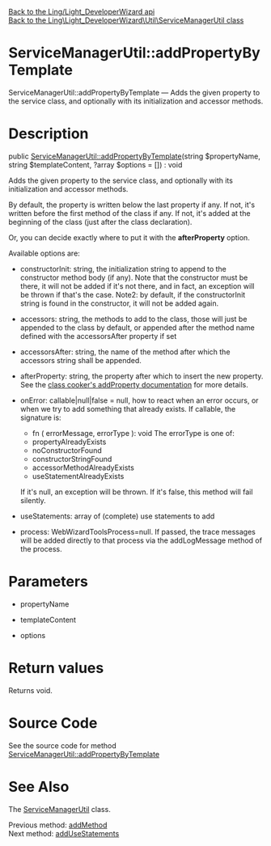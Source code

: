 [Back to the Ling/Light_DeveloperWizard api](https://github.com/lingtalfi/Light_DeveloperWizard/blob/master/doc/api/Ling/Light_DeveloperWizard.md)<br>
[Back to the Ling\Light_DeveloperWizard\Util\ServiceManagerUtil class](https://github.com/lingtalfi/Light_DeveloperWizard/blob/master/doc/api/Ling/Light_DeveloperWizard/Util/ServiceManagerUtil.md)


ServiceManagerUtil::addPropertyByTemplate
================



ServiceManagerUtil::addPropertyByTemplate — Adds the given property to the service class, and optionally with its initialization and accessor methods.




Description
================


public [ServiceManagerUtil::addPropertyByTemplate](https://github.com/lingtalfi/Light_DeveloperWizard/blob/master/doc/api/Ling/Light_DeveloperWizard/Util/ServiceManagerUtil/addPropertyByTemplate.md)(string $propertyName, string $templateContent, ?array $options = []) : void




Adds the given property to the service class, and optionally with its initialization and accessor methods.

By default, the property is written below the last property if any.
If not, it's written before the first method of the class if any.
If not, it's added at the beginning of the class (just after the class declaration).

Or, you can decide exactly where to put it with the **afterProperty** option.





Available options are:
- constructorInit: string, the initialization string to append to the constructor method body (if any).
     Note that the constructor must be there, it will not be added if it's not there, and in fact,
     an exception will be thrown if that's the case.
     Note2: by default, if the constructorInit string is found in the constructor, it will not be added again.


- accessors: string, the methods to add to the class, those will just be appended to the class by default,
     or appended after the method name defined with the accessorsAfter property if set
- accessorsAfter: string, the name of the method after which the accessors string shall be appended.
- afterProperty: string, the property after which to insert the new property. See the [class cooker's addProperty documentation](https://github.com/lingtalfi/ClassCooker/blob/master/doc/api/Ling/ClassCooker/ClassCooker/addProperty.md) for more details.
- onError: callable|null|false = null, how to react when an error occurs, or when we try to add something that already exists.
     If callable, the signature is:
     - fn ( errorMessage, errorType ): void
     The errorType is one of:
     - propertyAlreadyExists
     - noConstructorFound
     - constructorStringFound
     - accessorMethodAlreadyExists
     - useStatementAlreadyExists

     If it's null, an exception will be thrown.
     If it's false, this method will fail silently.

- useStatements: array of (complete) use statements to add
- process: WebWizardToolsProcess=null. If passed, the trace messages will be added directly to that process via the addLogMessage method of the process.




Parameters
================


- propertyName

    

- templateContent

    

- options

    


Return values
================

Returns void.








Source Code
===========
See the source code for method [ServiceManagerUtil::addPropertyByTemplate](https://github.com/lingtalfi/Light_DeveloperWizard/blob/master/Util/ServiceManagerUtil.php#L156-L251)


See Also
================

The [ServiceManagerUtil](https://github.com/lingtalfi/Light_DeveloperWizard/blob/master/doc/api/Ling/Light_DeveloperWizard/Util/ServiceManagerUtil.md) class.

Previous method: [addMethod](https://github.com/lingtalfi/Light_DeveloperWizard/blob/master/doc/api/Ling/Light_DeveloperWizard/Util/ServiceManagerUtil/addMethod.md)<br>Next method: [addUseStatements](https://github.com/lingtalfi/Light_DeveloperWizard/blob/master/doc/api/Ling/Light_DeveloperWizard/Util/ServiceManagerUtil/addUseStatements.md)<br>

